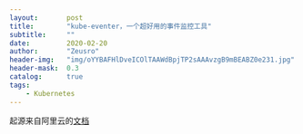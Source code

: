 ```yaml
---
layout:       post
title:        "kube-eventer，一个超好用的事件监控工具"
subtitle:     ""
date:         2020-02-20
author:       "Zeusro"
header-img:   "img/oYYBAFHlDveICOlTAAWdBpjTP2sAAAvzgB9mBEABZ0e231.jpg"
header-mask:  0.3
catalog:      true
tags:
    - Kubernetes
---
```


起源来自阿里云的[文档](https://help.aliyun.com/document_detail/125679.html)


